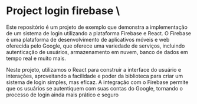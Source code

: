 # Project login firebase \ 

Este repositório é um projeto de exemplo que demonstra a implementação de um sistema de login utilizando a plataforma Firebase e React. O Firebase é uma plataforma de desenvolvimento de aplicativos móveis e web oferecida pelo Google, que oferece uma variedade de serviços, incluindo autenticação de usuários, armazenamento em nuvem, banco de dados em tempo real e muito mais.

Neste projeto, utilizamos o React para construir a interface do usuário e interações, aproveitando a facilidade e poder da biblioteca para criar um sistema de login simples, mas eficaz. A integração com o Firebase permite que os usuários se autentiquem com suas contas do Google, tornando o processo de login ainda mais prático e seguro
